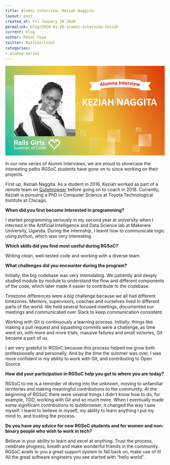 ```yaml
---
title: Alumni Interview: Keziah Naggita
layout: post
created_at: Fri January 10 2020
permalink: blog/2020-01-20-alumni-interview-keziah
current: blog
author: RGSoC Team
twitter: RailsGirlsSoC
categories:
- alumna-series
---
```


![](/img/blog/2020/Alumni-Interview-Keziah.png)

In our new series of Alumni Interviews, we are proud to showcase the interesting paths RGSoC students have gone on to since working on their projects.

First up, Keziah Naggita. As a student in 2016, Keziah worked as part of a remote team on <a href="http://qutebrowser.org/index.html">Qutebrowser</a> before going on to coach in 2018. Currently, Keziah is pursuing a PhD in Computer Science at Toyota Technological Institute at Chicago.

**When did you first become interested in programming?**

I started programming seriously in my second year at university when I interned in the Artificial Intelligence and Data Science lab at Makerere University, Uganda. During the internship, I learnt how to communicate logic using python, which was very interesting.

**Which skills did you find most useful during RGSoC?**

Writing clean, well-tested code and working with a diverse team.

**What challenges did you encounter during the program?**

Initially, the big codebase was very intimidating. We patiently and deeply studied module by module to understand the flow and different components of the code, which later made it easier to contribute to the codebase.

Timezone differences were a big challenge because we all had different timezones. Mentors, supervisors, coaches and ourselves lived in different parts of the world. We held several focused meetings, documented our meetings and communicated over Slack to keep communication consistent.

Working with Git is continuously a learning process. Initially, things like making a pull request and squashing commits were a challenge, as time went on, with more and more trials, massive failures and small victories, Git became a part of us.

I am very grateful to RGSoC because this process helped me grow both professionally and personally. And by the time the summer was over, I was more confident in my ability to work with Git, and contributing to Open Source.

**How did your participation in RGSoC help you get to where you are today?**

RGSoC to me is a reminder of diving into the unknown, moving to unfamiliar territories and making meaningful contributions to the community. At the beginning of RGSoC there were several things I didn't know how to do, for example, TDD, working with Git and so much more. When I eventually made some significant contributions to qutebrowser, it changed the way I saw myself. I learnt to believe in myself, my ability to learn anything I put my mind to, and trusting the process.

**Do you have any advice for new RGSoC students and for women and non-binary people who wish to work in tech?**

Believe in your ability to learn and excel at anything. Trust the process, celebrate progress, breath and make wonderful friends in the community. RGSoC avails to you a great support system to fall back on, make use of it! All the great software engineers you see started with “hello world”.
